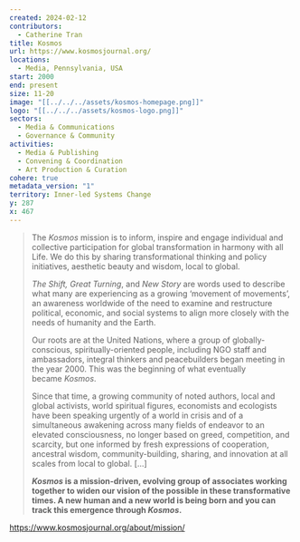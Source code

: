 ```yaml
---
created: 2024-02-12
contributors:
  - Catherine Tran
title: Kosmos
url: https://www.kosmosjournal.org/
locations:
  - Media, Pennsylvania, USA
start: 2000
end: present
size: 11-20
image: "[[../../../assets/kosmos-homepage.png]]"
logo: "[[../../../assets/kosmos-logo.png]]"
sectors:
  - Media & Communications
  - Governance & Community
activities:
  - Media & Publishing
  - Convening & Coordination
  - Art Production & Curation
cohere: true
metadata_version: "1"
territory: Inner-led Systems Change
y: 287
x: 467
---
```

>The _Kosmos_ mission is to inform, inspire and engage individual and collective participation for global transformation in harmony with all Life. We do this by sharing transformational thinking and policy initiatives, aesthetic beauty and wisdom, local to global.
>
>_The Shift, Great Turning_, and _New Story_ are words used to describe what many are experiencing as a growing ‘movement of movements’, an awareness worldwide of the need to examine and restructure political, economic, and social systems to align more closely with the needs of humanity and the Earth.
>
>Our roots are at the United Nations, where a group of globally-conscious, spiritually-oriented people, including NGO staff and ambassadors, integral thinkers and peacebuilders began meeting in the year 2000. This was the beginning of what eventually became _Kosmos_.
>
>Since that time, a growing community of noted authors, local and global activists, world spiritual figures, economists and ecologists have been speaking urgently of a world in crisis and of a simultaneous awakening across many fields of endeavor to an elevated consciousness, no longer based on greed, competition, and scarcity, but one informed by fresh expressions of cooperation, ancestral wisdom, community-building, sharing, and innovation at all scales from local to global. [...]
>
>**_Kosmos_ is a mission-driven, evolving group of associates working together to widen our vision of the possible in these transformative times. A new human and a new world is being born and you can track this emergence through _Kosmos_.**

https://www.kosmosjournal.org/about/mission/









